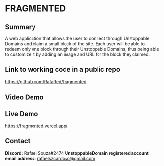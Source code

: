 # FRAGMENTED
## Summary
A web application that allows the user to connect through Unstoppable Domains and claim a small block of the site. Each user will be able to redeem only one block through their Unstoppable Domains, thus being able to customize it by adding an image and URL for the block they claimed.
    
## Link to working code in a public repo
https://github.com/RafaRed/fragmented

## Video Demo

## Live Demo
https://fragmented.vercel.app/

## Contact
**Discord:** Rafael Souza#2474
**UnstoppableDomain registered account email address:** rafaelszcardoso@gmail.com
